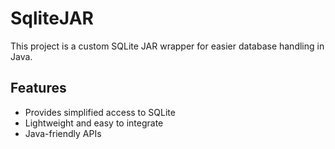 # SqliteJAR

This project is a custom SQLite JAR wrapper for easier database handling in Java.  

## Features
- Provides simplified access to SQLite
- Lightweight and easy to integrate
- Java-friendly APIs 